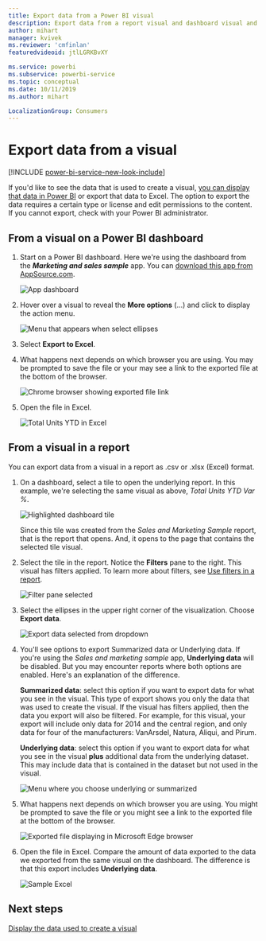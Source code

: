 ```yaml
---
title: Export data from a Power BI visual
description: Export data from a report visual and dashboard visual and view it in Excel.
author: mihart
manager: kvivek
ms.reviewer: 'cmfinlan'
featuredvideoid: jtlLGRKBvXY

ms.service: powerbi
ms.subservice: powerbi-service
ms.topic: conceptual
ms.date: 10/11/2019
ms.author: mihart

LocalizationGroup: Consumers
---
```

# Export data from a visual

[!INCLUDE [power-bi-service-new-look-include](../includes/power-bi-service-new-look-include.md)]

If you'd like to see the data that is used to create a visual, [you can display that data in Power BI](end-user-show-data.md) or export that data to Excel. The option to export the data requires a certain type or license and edit permissions to the content. If you cannot export, check with your Power BI administrator. 

## From a visual on a Power BI dashboard

1. Start on a Power BI dashboard. Here we're using the dashboard from the ***Marketing and sales sample*** app. You can [download this app from AppSource.com](https://appsource.microsoft.com/en-us/product/power-bi/microsoft-retail-analysis-sample.salesandmarketingsample-preview?flightCodes=e2b06c7a-a438-4d99-9eb6-4324ce87f282).

    ![App dashboard](media/end-user-export/power-bi-dashboards.png)

2. Hover over a visual to reveal the **More options** (...) and click to display the action menu.

    ![Menu that appears when select ellipses](media/end-user-export/power-bi-action-menu.png)

3. Select  **Export to Excel**.

4. What happens next depends on which browser you are using. You may be prompted to save the file or your may see a link to the exported file at the bottom of the browser. 

    ![Chrome browser showing exported file link](media/end-user-export/power-bi-dashboard-exports.png)

5. Open the file in Excel.  

    ![Total Units YTD in Excel](media/end-user-export/power-bi-excel.png)


## From a visual in a report
You can export data from a visual in a report as .csv or .xlsx (Excel) format. 

1. On a dashboard, select a tile to open the underlying report.  In this example, we're selecting the same visual as above, *Total Units YTD Var %*. 

    ![Highlighted dashboard tile](media/end-user-export/power-bi-export-reports.png)

    Since this tile was created from the *Sales and Marketing Sample* report, that is the report that opens. And, it opens to the page that contains the selected tile visual. 

2. Select the tile in the report. Notice the **Filters** pane to the right. This visual has filters applied. To learn more about filters, see [Use filters in a report](end-user-report-filter.md).

    ![Filter pane selected](media/end-user-export/power-bi-export-filter.png)


3. Select the ellipses in the upper right corner of the visualization. Choose **Export data**.

    ![Export data selected from dropdown](media/end-user-export/power-bi-export-report.png)

4. You'll see options to export Summarized data or Underlying data. If you're using the *Sales and marketing sample* app, **Underlying data** will be disabled. But you may encounter reports where both options are enabled. Here's an explanation of the difference.

    **Summarized data**: select this option if you want to export data for what you see in the visual.  This type of export shows you only the data that was used to create the visual. If the visual has filters applied, then the data you export will also be filtered. For example, for this visual, your export will include only data for 2014 and the central region, and only data for four of the manufacturers: VanArsdel, Natura, Aliqui, and Pirum.
  

    **Underlying data**: select this option if you want to export data for what you see in the visual **plus** additional data from the underlying dataset.  This may include data that is contained in the dataset but not used in the visual. 

    ![Menu where you choose underlying or summarized](media/end-user-export/power-bi-export-option.png)

5. What happens next depends on which browser you are using. You might be prompted to save the file or you might see a link to the exported file at the bottom of the browser. 

    ![Exported file displaying in Microsoft Edge browser](media/end-user-export/power-bi-export-edge-browser.png)


6. Open the file in Excel. Compare the amount of data exported to the data we exported from the same visual on the dashboard. The difference is that this export includes **Underlying data**. 

    ![Sample Excel](media/end-user-export/power-bi-underlying.png)

## Next steps

[Display the data used to create a visual](end-user-show-data.md)